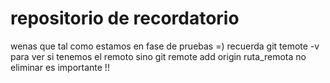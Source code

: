 # repositorio de recordatorio
wenas
que tal como estamos en fase de pruebas =)
recuerda git temote -v para ver si tenemos el remoto sino
git remote add origin ruta_remota
no eliminar es importante !!
